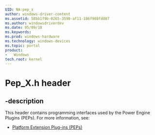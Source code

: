 ```yaml
---
UID: NA:pep_x
author: windows-driver-content
ms.assetid: 58bb1f9b-0265-3590-af11-186f988fd807
ms.author: windowsdriverdev
ms.date: 05/09/18
ms.keywords: 
ms.prod: windows-hardware
ms.technology: windows-devices
ms.topic: portal
product:
-	Windows
tech.root: kernel
---
```


# Pep_X.h header


## -description

This header contains programming interfaces used by the Power Engine Plugins (PEPs). For more information, see:

- [Platform Extension Plug-ins (PEPs)](https://docs.microsoft.com/en-us/windows-hardware/drivers/kernel/platform-extension-plug-ins--peps-)
